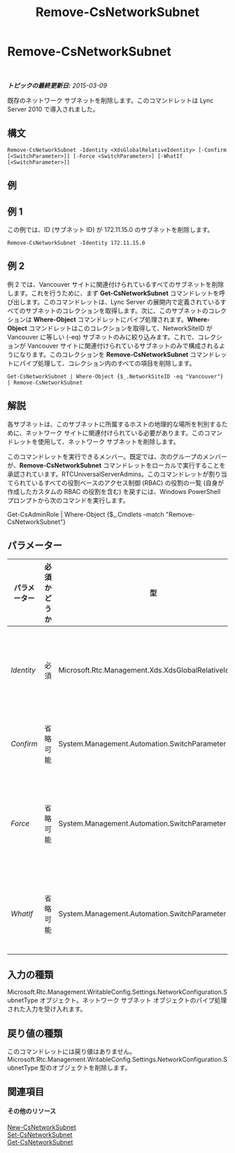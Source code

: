﻿---
title: Remove-CsNetworkSubnet
TOCTitle: Remove-CsNetworkSubnet
ms:assetid: 251ddb5c-4837-4810-b46f-d276f9535653
ms:mtpsurl: https://technet.microsoft.com/ja-jp/library/Gg425726(v=OCS.15)
ms:contentKeyID: 48271577
ms.date: 05/19/2016
mtps_version: v=OCS.15
ms.translationtype: HT
---

# Remove-CsNetworkSubnet

 

_**トピックの最終更新日:** 2015-03-09_

既存のネットワーク サブネットを削除します。このコマンドレットは Lync Server 2010 で導入されました。

## 構文

    Remove-CsNetworkSubnet -Identity <XdsGlobalRelativeIdentity> [-Confirm [<SwitchParameter>]] [-Force <SwitchParameter>] [-WhatIf [<SwitchParameter>]]

## 例

## 例 1

この例では、ID (サブネット ID) が 172.11.15.0 のサブネットを削除します。

    Remove-CsNetworkSubnet -Identity 172.11.15.0

## 例 2

例 2 では、Vancouver サイトに関連付けられているすべてのサブネットを削除します。これを行うために、まず **Get-CsNetworkSubnet** コマンドレットを呼び出します。このコマンドレットは、Lync Server の展開内で定義されているすべてのサブネットのコレクションを取得します。次に、このサブネットのコレクションは **Where-Object** コマンドレットにパイプ処理されます。**Where-Object** コマンドレットはこのコレクションを取得して、NetworkSiteID が Vancouver に等しい (-eq) サブネットのみに絞り込みます。これで、コレクションが Vancouver サイトに関連付けられているサブネットのみで構成されるようになります。このコレクションを **Remove-CsNetworkSubnet** コマンドレットにパイプ処理して、コレクション内のすべての項目を削除します。

    Get-CsNetworkSubnet | Where-Object {$_.NetworkSiteID -eq "Vancouver"} | Remove-CsNetworkSubnet

## 解説

各サブネットは、このサブネットに所属するホストの地理的な場所を判別するために、ネットワーク サイトに関連付けられている必要があります。このコマンドレットを使用して、ネットワーク サブネットを削除します。

このコマンドレットを実行できるメンバー。既定では、次のグループのメンバーが、**Remove-CsNetworkSubnet** コマンドレットをローカルで実行することを承認されています。RTCUniversalServerAdmins。このコマンドレットが割り当てられているすべての役割ベースのアクセス制御 (RBAC) の役割の一覧 (自身が作成したカスタムの RBAC の役割を含む) を戻すには、Windows PowerShell プロンプトから次のコマンドを実行します。

Get-CsAdminRole | Where-Object {$\_.Cmdlets –match "Remove-CsNetworkSubnet"}

## パラメーター


<table>
<colgroup>
<col style="width: 25%" />
<col style="width: 25%" />
<col style="width: 25%" />
<col style="width: 25%" />
</colgroup>
<thead>
<tr class="header">
<th>パラメーター</th>
<th>必須かどうか</th>
<th>型</th>
<th>説明</th>
</tr>
</thead>
<tbody>
<tr class="odd">
<td><p><em>Identity</em></p></td>
<td><p>必須</p></td>
<td><p>Microsoft.Rtc.Management.Xds.XdsGlobalRelativeIdentity</p></td>
<td><p>削除するサブネットの一意のサブネット ID。この値は IP アドレス (174.11.12.0) となります。</p></td>
</tr>
<tr class="even">
<td><p><em>Confirm</em></p></td>
<td><p>省略可能</p></td>
<td><p>System.Management.Automation.SwitchParameter</p></td>
<td><p>コマンドの実行前に確認メッセージが表示されます。</p></td>
</tr>
<tr class="odd">
<td><p><em>Force</em></p></td>
<td><p>省略可能</p></td>
<td><p>System.Management.Automation.SwitchParameter</p></td>
<td><p>変更を行う前に表示されるように設定されているすべての確認メッセージを表示しないようにします。</p></td>
</tr>
<tr class="even">
<td><p><em>WhatIf</em></p></td>
<td><p>省略可能</p></td>
<td><p>System.Management.Automation.SwitchParameter</p></td>
<td><p>実際にコマンドを実行しなくてもコマンドの実行結果がわかります。</p></td>
</tr>
</tbody>
</table>


## 入力の種類

Microsoft.Rtc.Management.WritableConfig.Settings.NetworkConfiguration.SubnetType オブジェクト。ネットワーク サブネット オブジェクトのパイプ処理された入力を受け入れます。

## 戻り値の種類

このコマンドレットには戻り値はありません。Microsoft.Rtc.Management.WritableConfig.Settings.NetworkConfiguration.SubnetType 型のオブジェクトを削除します。

## 関連項目

#### その他のリソース

[New-CsNetworkSubnet](new-csnetworksubnet.md)  
[Set-CsNetworkSubnet](set-csnetworksubnet.md)  
[Get-CsNetworkSubnet](get-csnetworksubnet.md)


